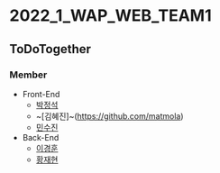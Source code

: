 # 2022_1_WAP_WEB_TEAM1
## ToDoTogether
  

### Member
+ Front-End
  + [박정석](https://github.com/navyjeongs)
  + ~[김혜진]~(https://github.com/matmola)
  + [민수진](https://github.com/Suz00)
+ Back-End
  + [이경훈](https://github.com/spiky-haired-Pyramid-head)
  + [황재현](https://github.com/nuyh99)
